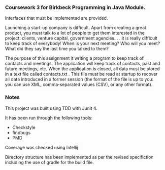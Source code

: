 ### Coursework 3 for Birkbeck Programming in Java Module. ###

Interfaces that must be implemented are provided.

Launching a start-up company is difficult. Apart from creating a great 
product, you must talk to a lot of people to get them interested in 
the project: clients, venture capital, government agencies. . . it is 
really difficult to keep track of everybody! When is your next 
meeting? Who will you meet? What did they say the last time you
talked to them?

The purpose of this assignment it writing a program to keep track of 
contacts and meetings. The application will keep track of contacts, 
past and future meetings, etc. When the application is closed, all 
data must be stored in a text file called contacts.txt . This file 
must be read at startup to recover all data introduced in a former 
session (the format of the file is up to you: you can use XML, 
comma-separated values (CSV), or any other format).

### Notes ###

This project was built using TDD with Junit 4.

It has been run through the following tools:

* Checkstyle
* findbugs
* PMD

Coverage was checked using Intellij

Directory structure has been implemented as per the revised
specifiction including the use of gradle for the build file.
